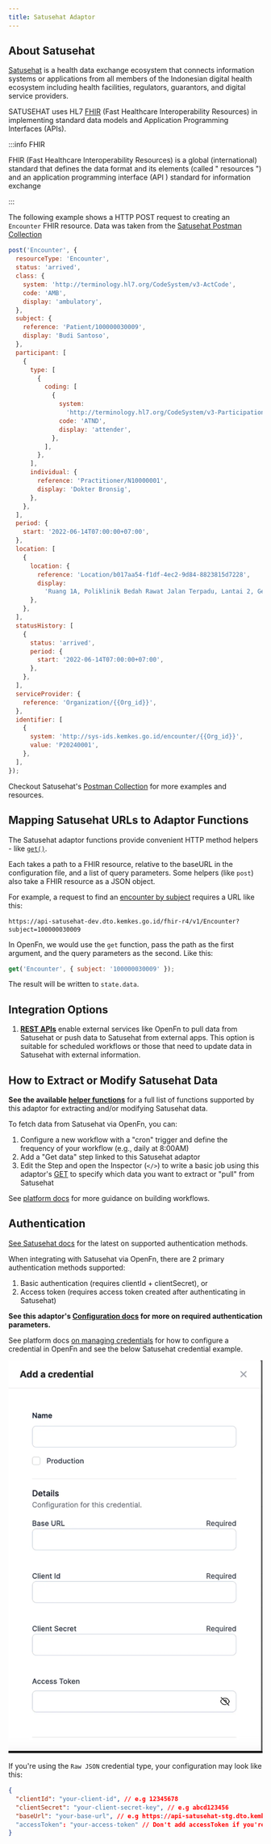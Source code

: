 ```yaml
---
title: Satusehat Adaptor
---
```


## About Satusehat

[Satusehat](https://satusehat.kemkes.go.id/platform/docs/id/playbook/introduction/)
is a health data exchange ecosystem that connects information systems or
applications from all members of the Indonesian digital health ecosystem
including health facilities, regulators, guarantors, and digital service
providers.

SATUSEHAT uses HL7 [FHIR](https://www.hl7.org/fhir/) (Fast Healthcare
Interoperability Resources) in implementing standard data models and Application
Programming Interfaces (APIs).

:::info FHIR

FHIR (Fast Healthcare Interoperability Resources) is a global (international)
standard that defines the data format and its elements (called " resources ")
and an application programming interface (API ) standard for information
exchange

:::

The following example shows a HTTP POST request to creating an `Encounter` FHIR
resource. Data was taken from the
[Satusehat Postman Collection](https://www.postman.com/satusehat/satusehat-public/request/56uan96/encounter-create)

```js
post('Encounter', {
  resourceType: 'Encounter',
  status: 'arrived',
  class: {
    system: 'http://terminology.hl7.org/CodeSystem/v3-ActCode',
    code: 'AMB',
    display: 'ambulatory',
  },
  subject: {
    reference: 'Patient/100000030009',
    display: 'Budi Santoso',
  },
  participant: [
    {
      type: [
        {
          coding: [
            {
              system:
                'http://terminology.hl7.org/CodeSystem/v3-ParticipationType',
              code: 'ATND',
              display: 'attender',
            },
          ],
        },
      ],
      individual: {
        reference: 'Practitioner/N10000001',
        display: 'Dokter Bronsig',
      },
    },
  ],
  period: {
    start: '2022-06-14T07:00:00+07:00',
  },
  location: [
    {
      location: {
        reference: 'Location/b017aa54-f1df-4ec2-9d84-8823815d7228',
        display:
          'Ruang 1A, Poliklinik Bedah Rawat Jalan Terpadu, Lantai 2, Gedung G',
      },
    },
  ],
  statusHistory: [
    {
      status: 'arrived',
      period: {
        start: '2022-06-14T07:00:00+07:00',
      },
    },
  ],
  serviceProvider: {
    reference: 'Organization/{{Org_id}}',
  },
  identifier: [
    {
      system: 'http://sys-ids.kemkes.go.id/encounter/{{Org_id}}',
      value: 'P20240001',
    },
  ],
});
```

Checkout Satusehat's
[Postman Collection](https://www.postman.com/satusehat/satusehat-public/overview)
for more examples and resources.

## Mapping Satusehat URLs to Adaptor Functions

The Satusehat adaptor functions provide convenient HTTP method helpers - like
[`get()`](/adaptors/packages/satusehat-docs#get).

Each takes a path to a FHIR resource, relative to the baseURL in the
configuration file, and a list of query parameters. Some helpers (like `post`)
also take a FHIR resource as a JSON object.

For example, a request to find an
[encounter by subject](https://www.postman.com/satusehat/satusehat-public/request/ef2ilan/encounter-by-subject)
requires a URL like this:

```
https://api-satusehat-dev.dto.kemkes.go.id/fhir-r4/v1/Encounter?subject=100000030009
```

In OpenFn, we would use the `get` function, pass the path as the first argument,
and the query parameters as the second. Like this:

```js
get('Encounter', { subject: '100000030009' });
```

The result will be written to `state.data`.

## Integration Options

1. **[REST APIs](https://satusehat.kemkes.go.id/platform/docs/id/postman-workshop/)**
   enable external services like OpenFn to pull data from Satusehat or push data
   to Satusehat from external apps. This option is suitable for scheduled
   workflows or those that need to update data in Satusehat with external
   information.

## How to Extract or Modify Satusehat Data

**See the available [helper functions](/adaptors/packages/satusehat-docs)** for
a full list of functions supported by this adaptor for extracting and/or
modifying Satusehat data.

To fetch data from Satusehat via OpenFn, you can:

1. Configure a new workflow with a "cron" trigger and define the frequency of
   your workflow (e.g., daily at 8:00AM)
2. Add a "Get data" step linked to this Satusehat adaptor
3. Edit the Step and open the Inspector (`</>`) to write a basic job using this
   adaptor's [GET](/adaptors/packages/satusehat-docs#get) to specify which data
   you want to extract or "pull" from Satusehat

See [platform docs](/documentation/build/workflows) for more guidance on
building workflows.

## Authentication

[See Satusehat docs](https://satusehat.kemkes.go.id/platform/docs/id/api-catalogue/authentication/)
for the latest on supported authentication methods.

When integrating with Satusehat via OpenFn, there are 2 primary authentication
methods supported:

1. Basic authentication (requires clientId + clientSecret), or
2. Access token (requires access token created after authenticating in
   Satusehat)

**See this adaptor's
[Configuration docs](/adaptors/packages/satusehat-configuration-schema) for more
on required authentication parameters.**

See platform docs
[on managing credentials](/documentation/manage-projects/manage-credentials) for
how to configure a credential in OpenFn and see the below Satusehat credential
example.

![Satusehat Cred](/img/satusehat_credential_edit.webp)

If you're using the `Raw JSON` credential type, your configuration may look like
this:

```json
{
  "clientId": "your-client-id", // e.g 12345678
  "clientSecret": "your-client-secret-key", // e.g abcd123456
  "baseUrl": "your-base-url", // e.g https://api-satusehat-stg.dto.kemkes.go.id
  "accessToken": "your-access-token" // Don't add accessToken if you're using client secret and client id
}
```
